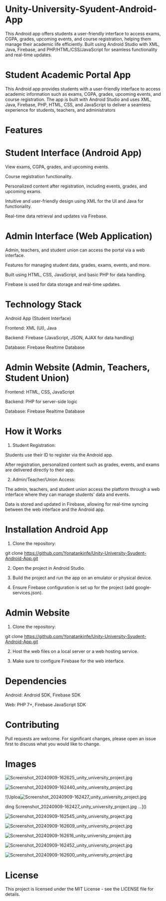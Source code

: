 # Unity-University-Syudent-Android-App
This Android app offers students a user-friendly interface to access exams, CGPA, grades, upcoming events, and course registration, helping them manage their academic life efficiently. Built using Android Studio with XML, Java, Firebase, and PHP/HTML/CSS/JavaScript for seamless functionality and real-time updates.


# Student Academic Portal App

This Android app provides students with a user-friendly interface to access academic information such as exams, CGPA, grades, upcoming events, and course registration. The app is built with Android Studio and uses XML, Java, Firebase, PHP, HTML, CSS, and JavaScript to deliver a seamless experience for students, teachers, and administrators

# Features

# Student Interface (Android App)

View exams, CGPA, grades, and upcoming events.

Course registration functionality.

Personalized content after registration, including events, grades, and upcoming exams.

Intuitive and user-friendly design using XML for the UI and Java for functionality.

Real-time data retrieval and updates via Firebase.

# Admin Interface (Web Application)

Admin, teachers, and student union can access the portal via a web interface.

Features for managing student data, grades, exams, events, and more.

Built using HTML, CSS, JavaScript, and basic PHP for data handling.

Firebase is used for data storage and real-time updates.


# Technology Stack

Android App (Student Interface)

Frontend: XML (UI), Java

Backend: Firebase (JavaScript, JSON, AJAX for data handling)

Database: Firebase Realtime Database

# Admin Website (Admin, Teachers, Student Union)

Frontend: HTML, CSS, JavaScript

Backend: PHP for server-side logic

Database: Firebase Realtime Database


# How it Works

1. Student Registration:

Students use their ID to register via the Android app.

After registration, personalized content such as grades, events, and exams are delivered directly to their app.



2. Admin/Teacher/Union Access:

The admin, teachers, and student union access the platform through a web interface where they can manage students' data and events.

Data is stored and updated in Firebase, allowing for real-time syncing between the web interface and the Android app.

# Installation Android App

1. Clone the repository:

git clone https://github.com/Yonatankinfe/Unity-University-Syudent-Android-App.git


2. Open the project in Android Studio.


3. Build the project and run the app on an emulator or physical device.


4. Ensure Firebase configuration is set up for the project (add google-services.json).

# Admin Website

1. Clone the repository:

git clone https://github.com/Yonatankinfe/Unity-University-Syudent-Android-App.git


2. Host the web files on a local server or a web hosting service.


3. Make sure to configure Firebase for the web interface.

# Dependencies

Android: Android SDK, Firebase SDK

Web: PHP 7+, Firebase JavaScript SDK


# Contributing

Pull requests are welcome. For significant changes, please open an issue first to discuss what you would like to change.

# Images

![Screenshot_20240909-162625_unity_university_project.jpg](https://github.com/user-attachments/assets/b3aa0798-6811-4429-a14b-df1fb957c762)

![Screenshot_20240909-162440_unity_university_project.jpg](https://github.com/user-attachments/assets/788f0a1b-6673-4e01-9238-078a9d11a9b0)

![Uploa![Screenshot_20240909-162427_unity_university_project.jpg](https://github.com/user-attachments/assets/481fe651-e9c4-446b-a709-222a0f69e379)

ding Screenshot_20240909-162427_unity_university_project.jpg …]()

![Screenshot_20240909-162545_unity_university_project.jpg](https://github.com/user-attachments/assets/cfa80105-3981-4c57-b388-20990ee4c250)

![Screenshot_20240909-162609_unity_university_project.jpg](https://github.com/user-attachments/assets/52168fde-b00d-4f13-b895-fef55b15af6f)

![Screenshot_20240909-162616_unity_university_project.jpg](https://github.com/user-attachments/assets/cf9bc5b3-73b4-4537-8323-b1e341390d4d)

![Screenshot_20240909-162452_unity_university_project.jpg](https://github.com/user-attachments/assets/9c3fa131-25e8-4286-b421-97a3b5e55f5a)

![Screenshot_20240909-162600_unity_university_project.jpg](https://github.com/user-attachments/assets/3cfd28da-ad67-4365-9425-36f51986ffef)



# License

This project is licensed under the MIT License - see the LICENSE file for details.




